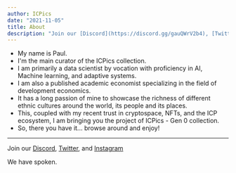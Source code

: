 ```yaml
---
author: ICPics
date: "2021-11-05"
title: About
description: "Join our [Discord](https://discord.gg/gauQWrV2b4), [Twitter](https://twitter.com/ethnICPic), and [Instagram](https://www.instagram.com/ethnicpictures/)"
---
```


- My name is Paul.
- I'm the main curator of the ICPics collection. 
- I am primarily a data scientist by vocation with proficiency in AI, Machine learning, and adaptive systems. 
- I am also a published academic economist specializing in the field of development economics. 
- It has a long passion of mine to showcase the richness of different ethnic cultures around the world, its people and its places. 
- This, coupled with my recent trust in cryptospace, NFTs, and the ICP ecosystem, I am bringing you the project of ICPics - Gen 0 collection.
- So, there you have it... browse around and enjoy!


---

Join our [Discord](https://discord.gg/gauQWrV2b4), [Twitter](https://twitter.com/ethnICPic), and [Instagram](https://www.instagram.com/ethnicpictures/) 

We have spoken.
